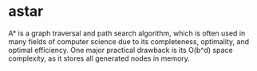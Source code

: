 # astar
A* is a graph traversal and path search algorithm, which is often used in many fields of computer science due to its completeness, 
optimality, and optimal efficiency. One major practical drawback is its O(b^d) space complexity, as it stores all generated nodes in memory.
